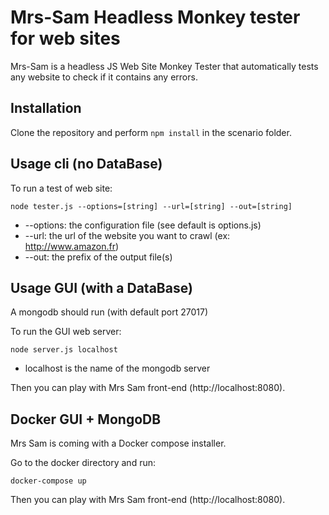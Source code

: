 # Mrs-Sam Headless Monkey tester for web sites

Mrs-Sam is a headless JS Web Site Monkey Tester that automatically tests any website to check if it contains any errors.

## Installation

Clone the repository and perform `npm install` in the scenario folder.

## Usage cli (no DataBase)

To run a test of web site:

    node tester.js --options=[string] --url=[string] --out=[string]


* --options: the configuration file (see default is options.js)
* --url: the url of the website you want to crawl (ex: http://www.amazon.fr)
* --out: the prefix of the output file(s)


## Usage GUI (with a DataBase)

A mongodb should run (with default port 27017)

To run the GUI web server:

    node server.js localhost


* localhost is the name of the mongodb server 

Then you can play with Mrs Sam front-end (http://localhost:8080).


## Docker GUI + MongoDB

Mrs Sam is coming with a Docker compose installer.

Go to the docker directory and run:

    docker-compose up 

Then you can play with Mrs Sam front-end (http://localhost:8080).

